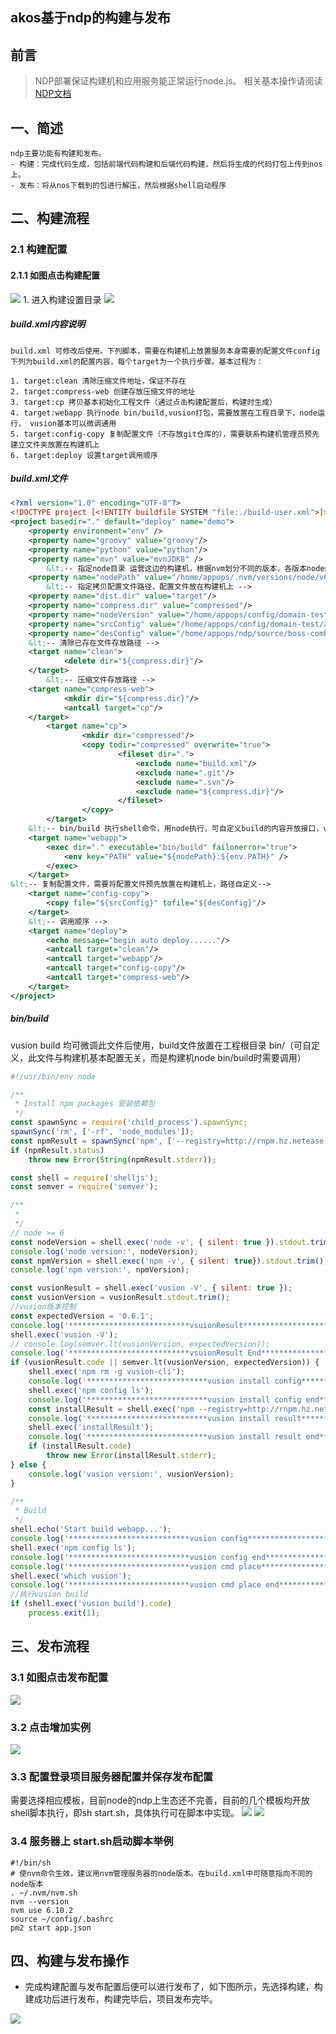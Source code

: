 ## akos基于ndp的构建与发布
## 前言
> NDP部署保证构建机和应用服务能正常运行node.js。
> 相关基本操作请阅读[NDP文档](http://doc.hz.netease.com/display/CLDNDP)
## 一、简述
    ndp主要功能有构建和发布。
    - 构建：完成代码生成，包括前端代码构建和后端代码构建，然后将生成的代码打包上传到nos上。
    - 发布：将从nos下载到的包进行解压，然后根据shell启动程序
## 二、构建流程

### 2.1 构建配置
#### 2.1.1 如图点击构建配置
<img src="http://filedoc.nos-eastchina1.126.net/f9640cc5470d866a55d0c4cee08f5dbe.jpg">
1. 进入构建设置目录
<img src="http://filedoc.nos-eastchina1.126.net/60aee23875141b79fbd48035e93b9f0b.jpg">

##### build.xml内容说明

    build.xml 可修改后使用。下列脚本，需要在构建机上放置服务本身需要的配置文件config
    下列为build.xml的配置内容，每个target为一个执行步骤。基本过程为：

    1. target:clean 清除压缩文件地址，保证不存在
    2. target:compress-web 创建存放压缩文件的地址
    3. target:cp 拷贝基本初始化工程文件（通过点击构建配置后，构建时生成）
    4. target:webapp 执行node bin/build,vusion打包，需要放置在工程目录下，node运行， vusion基本可以微调通用
    5. target:config-copy 复制配置文件（不存放git仓库的），需要联系构建机管理员预先建立文件夹放置在构建机上
    6. target:deploy 设置target调用顺序

##### build.xml文件

```xml
<?xml version="1.0" encoding="UTF-8"?>
<!DOCTYPE project [<!ENTITY buildfile SYSTEM "file:./build-user.xml">]>
<project basedir="." default="deploy" name="demo">
	<property environment="env" />
	<property name="groovy" value="groovy"/>
	<property name="python" value="python"/>
	<property name="mvn" value="mvnJDK8" />
		&lt;-- 指定node目录 运营这边的构建机，根据nvm划分不同的版本，各版本node的环境独立 在webapp过程中使用-->
	<property name="nodePath" value="/home/appops/.nvm/versions/node/v6.10.2/bin" />  
		&lt;-- 指定拷贝配置文件路径，配置文件放在构建机上 -->
    <property name="dist.dir" value="target"/>
    <property name="compress.dir" value="compressed"/>
    <property name="nodeVersion" value="/home/appops/config/domain-test/nodeVersion.sh"/>
    <property name="srcConfig" value="/home/appops/config/domain-test/app.development.json" />
    <property name="desConfig" value="/home/appops/ndp/source/boss-comb-domain-test/src/config/app.development.json" />
    &lt;-- 清除已存在文件存放路径 -->
    <target name="clean">
            <delete dir="${compress.dir}"/>
    </target>
    	&lt;-- 压缩文件存放路径 -->
    <target name="compress-web">
            <mkdir dir="${compress.dir}"/>
            <antcall target="cp"/>
    </target>
        <target name="cp">
                <mkdir dir="compressed"/>
                <copy todir="compressed" overwrite="true">
                        <fileset dir=".">
                        	<exclude name="build.xml"/>
                        	<exclude name=".git"/>
                        	<exclude name=".svn"/>
                        	<exclude name="${compress.dir}"/>
                        </fileset>
                </copy>
        </target>
	&lt;-- bin/build 执行shell命令，用node执行，可自定义build的内容开放接口，vusion build的构建基本通用，参看后文 -->
	<target name="webapp">
		<exec dir="." executable="bin/build" failonerror="true">
			<env key="PATH" value="${nodePath}:${env.PATH}" />
		</exec>
	</target>
&lt;-- 复制配置文件，需要将配置文件预先放置在构建机上，路径自定义-->
    <target name="config-copy">
		<copy file="${srcConfig}" tofile="${desConfig}"/>
	</target>
	&lt;-- 调用顺序 -->
	<target name="deploy">
		<echo message="begin auto deploy......"/>
		<antcall target="clean"/>
		<antcall target="webapp"/>
        <antcall target="config-copy"/>
		<antcall target="compress-web"/>
	</target>
</project>
```
##### bin/build
vusion build 均可微调此文件后使用，build文件放置在工程根目录 bin/（可自定义，此文件与构建机基本配置无关，而是构建机node bin/build时需要调用）
```js
#!/usr/bin/env node

/**
 * Install npm packages 安装依赖包
 */
const spawnSync = require('child_process').spawnSync;
spawnSync('rm', ['-rf', 'node_modules']);
const npmResult = spawnSync('npm', ['--registry=http://rnpm.hz.netease.com/', '--registryweb=http://npm.hz.netease.com/', 'install']);
if (npmResult.status)
    throw new Error(String(npmResult.stderr));

const shell = require('shelljs');
const semver = require('semver');

/**
 *
 */
// node >= 6
const nodeVersion = shell.exec('node -v', { silent: true }).stdout.trim();
console.log('node version:', nodeVersion);
const npmVersion = shell.exec('npm -v', { silent: true}).stdout.trim();
console.log('npm version:', npmVersion);

const vusionResult = shell.exec('vusion -V', { silent: true });
const vusionVersion = vusionResult.stdout.trim();
//vusion版本控制
const expectedVersion = '0.6.1';
console.log('***************************vsuionResult**************************')
shell.exec('vusion -V');
// console.log(semver.lt(vusionVersion, expectedVersion));
console.log('***************************vsuionResult End**************************')
if (vusionResult.code || semver.lt(vusionVersion, expectedVersion)) {
    shell.exec('npm rm -g vusion-cli');
    console.log('***************************vusion install config**************************')
    shell.exec('npm config ls');
    console.log('***************************vusion install config end**************************')
    const installResult = shell.exec('npm --registry=http://rnpm.hz.netease.com/ --registryweb=http://npm.hz.netease.com/ install -g vusion-cli@0.5.1');
    console.log('***************************vusion install result**************************')
    shell.exec('installResult');
    console.log('***************************vusion install result end**************************')
    if (installResult.code)
        throw new Error(installResult.stderr);
} else {
    console.log('vusion version:', vusionVersion);
}

/**
 * Build
 */
shell.echo('Start build webapp...');
console.log('***************************vusion config**************************')
shell.exec('npm config ls');
console.log('***************************vusion config end**************************')
console.log('***************************vusion cmd place**************************')
shell.exec('which vusion');
console.log('***************************vusion cmd place end**************************')
//执行vusion build
if (shell.exec('vusion build').code)
    process.exit(1);

```

## 三、发布流程
### 3.1 如图点击发布配置
<img src="http://filedoc.nos-eastchina1.126.net/8dd810ed41ef402b09de18e966e87f32.jpg" >

### 3.2 点击增加实例

<img src="http://filedoc.nos-eastchina1.126.net/a2d9aab8b428a1ffb1ca467bfd12e5e5.jpg" >

### 3.3 配置登录项目服务器配置并保存发布配置
需要选择相应模板，目前node的ndp上生态还不完善，目前的几个模板均开放shell脚本执行，即sh start.sh，具体执行可在脚本中实现。
<img src="http://filedoc.nos-eastchina1.126.net/a148bd736527dce6569c1b2d36b94c5a6.jpg" >
<img src="http://filedoc.nos-eastchina1.126.net/ab29071995d04ac976d59a444529d321c.jpg" >

### 3.4 服务器上 start.sh启动脚本举例

```
#!/bin/sh
# 使nvm命令生效，建议用nvm管理服务器的node版本。在build.xml中可随意指向不同的node版本
. ~/.nvm/nvm.sh
nvm --version
nvm use 6.10.2
source ~/config/.bashrc
pm2 start app.json

```

## 四、构建与发布操作

-  完成构建配置与发布配置后便可以进行发布了，如下图所示，先选择构建，构建成功后进行发布，构建完毕后，项目发布完毕。
 <img src="http://filedoc.nos-eastchina1.126.net/0c13ac6dcef82f7850909e3ace10ab27.jpg">
 
 

 

